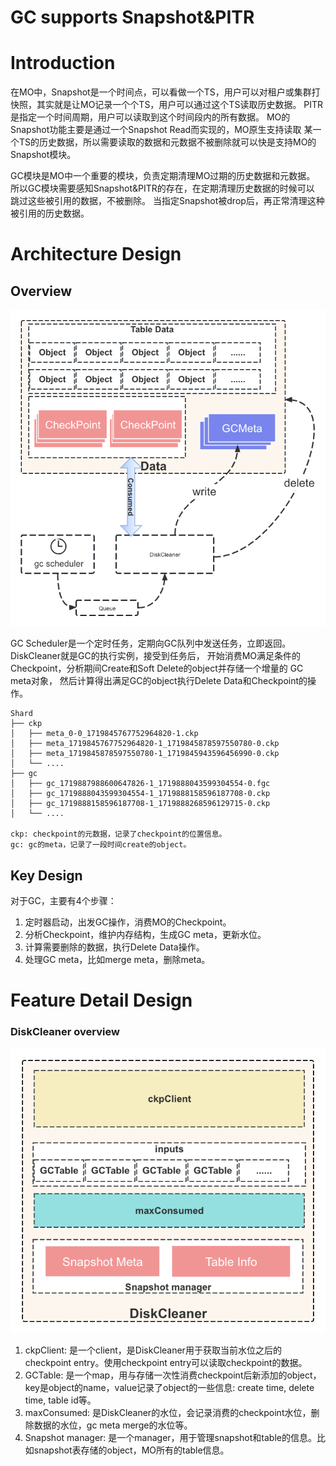 # GC supports Snapshot&PITR

# **Introduction**
在MO中，Snapshot是一个时间点，可以看做一个TS，用户可以对租户或集群打快照，其实就是让MO记录一个个TS，用户可以通过这个TS读取历史数据。
PITR是指定一个时间周期，用户可以读取到这个时间段内的所有数据。 MO的Snapshot功能主要是通过一个Snapshot Read而实现的，MO原生支持读取
某一个TS的历史数据，所以需要读取的数据和元数据不被删除就可以快是支持MO的Snapshot模块。

GC模块是MO中一个重要的模块，负责定期清理MO过期的历史数据和元数据。
所以GC模块需要感知Snapshot&PITR的存在，在定期清理历史数据的时候可以 跳过这些被引用的数据，不被删除。
当指定Snapshot被drop后，再正常清理这种被引用的历史数据。

# **Architecture Design**

## Overview


![alt_text](imgs/gc-overview.png "image_tooltip")

GC Scheduler是一个定时任务，定期向GC队列中发送任务，立即返回。
DiskCleaner就是GC的执行实例，接受到任务后， 开始消费MO满足条件的Checkpoint，分析期间Create和Soft Delete的object并存储一个增量的
GC meta对象， 然后计算得出满足GC的object执行Delete Data和Checkpoint的操作。

```shell
Shard
├── ckp
│   ├── meta_0-0_1719845767752964820-1.ckp
│   ├── meta_1719845767752964820-1_1719845878597550780-0.ckp
│   ├── meta_1719845878597550780-1_1719845943596456990-0.ckp
│   └── ....
├── gc
│   ├── gc_1719887988600647826-1_1719888043599304554-0.fgc
│   ├── gc_1719888043599304554-1_1719888158596187708-0.ckp
│   ├── gc_1719888158596187708-1_1719888268596129715-0.ckp
│   └── ....

ckp: checkpoint的元数据，记录了checkpoint的位置信息。
gc: gc的meta，记录了一段时间create的object。
```

## Key Design

对于GC，主要有4个步骤：


1. 定时器启动，出发GC操作，消费MO的Checkpoint。
2. 分析Checkpoint，维护内存结构，生成GC meta，更新水位。
3. 计算需要删除的数据，执行Delete Data操作。
4. 处理GC meta，比如merge meta，删除meta。

# **Feature Detail Design**

### **DiskCleaner overview**

![alt_text](imgs/disk-cleaner.png "image_tooltip")


1. ckpClient: 是一个client，是DiskCleaner用于获取当前水位之后的checkpoint entry。使用checkpoint entry可以读取checkpoint的数据。
2. GCTable: 是一个map，用与存储一次性消费checkpoint后新添加的object，key是object的name，value记录了object的一些信息: create time, delete time, table id等。
3. maxConsumed: 是DiskCleaner的水位，会记录消费的checkpoint水位，删除数据的水位，gc meta merge的水位等。
4. Snapshot manager: 是一个manager，用于管理snapshot和table的信息。比如snapshot表存储的object，MO所有的table信息。